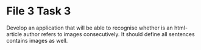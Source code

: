 # File 3 Task 3
Develop an application that will be able to recognise whether is an html-article author refers to images consecutively. 
It should define all sentences contains images as well.